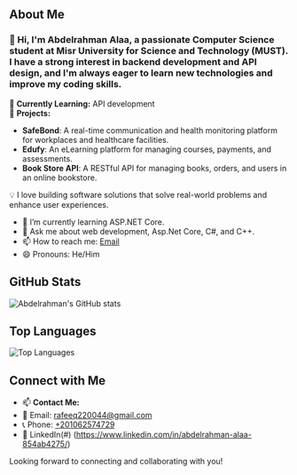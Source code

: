 ## About Me  
### 👋 Hi, I'm **Abdelrahman Alaa**, a passionate **Computer Science** student at **Misr University for Science and Technology (MUST)**. I have a strong interest in **backend development** and **API design**, and I'm always eager to learn new technologies and improve my coding skills.  

🔹 **Currently Learning:** API development  
🔹 **Projects:**  
   - **SafeBond**: A real-time communication and health monitoring platform for workplaces and healthcare facilities.  
   - **Edufy**: An eLearning platform for managing courses, payments, and assessments.  
   - **Book Store API**: A RESTful API for managing books, orders, and users in an online bookstore.  

💡 I love building software solutions that solve real-world problems and enhance user experiences.

- 🌱 I’m currently learning ASP.NET Core.
- 💬 Ask me about web development, Asp.Net Core, C#, and C++.
- 📫 How to reach me: [Email](rafeeq220044@gmail.com)
- 😄 Pronouns: He/Him
## GitHub Stats

![Abdelrahman's GitHub stats](https://github-readme-stats.vercel.app/api?username=Abdelrahman984&show_icons=true&theme=radical)

## Top Languages

![Top Languages](https://github-readme-stats.vercel.app/api/top-langs/?username=Abdelrahman984&layout=compact&theme=radical)

## Connect with Me
- 📫 **Contact Me:**  
- 📧 Email: [rafeeq220044@gmail.com](mailto:rafeeq220044@gmail.com)  
- 📞 Phone: [+201062574729](tel:+201062574729)  
- 💼 LinkedIn(#) (https://www.linkedin.com/in/abdelrahman-alaa-854ab4275/)

Looking forward to connecting and collaborating with you!
